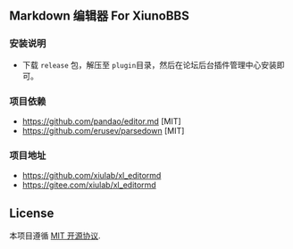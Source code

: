 Markdown 编辑器 For XiunoBBS
---

### 安装说明
- 下载 ```release``` 包，解压至 ```plugin```目录，然后在论坛后台插件管理中心安装即可。

### 项目依赖
- https://github.com/pandao/editor.md [MIT]
- https://github.com/erusev/parsedown [MIT]

### 项目地址
- https://github.com/xiulab/xl_editormd
- https://gitee.com/xiulab/xl_editormd

## License
本项目遵循 [MIT 开源协议](LICENSE).
